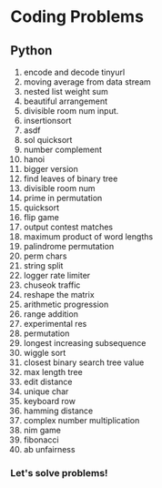 # Coding Problems

## Python
1. encode and decode tinyurl 
2. moving average from data stream 
3. nested list weight sum 
4. beautiful arrangement 
5. divisible room num input. 
6. insertionsort 
7. asdf 
8. sol quicksort 
9. number complement 
10. hanoi 
11. bigger version 
12. find leaves of binary tree 
13. divisible room num 
14. prime in permutation 
15. quicksort 
16. flip game 
17. output contest matches 
18. maximum product of word lengths 
19. palindrome permutation 
20. perm chars 
21. string split 
22. logger rate limiter 
23. chuseok traffic 
24. reshape the matrix 
25. arithmetic progression 
26. range addition 
27. experimental res 
28. permutation 
29. longest increasing subsequence 
30. wiggle sort 
31. closest binary search tree value 
32. max length tree 
33. edit distance 
34. unique char 
35. keyboard row 
36. hamming distance 
37. complex number multiplication 
38. nim game 
39. fibonacci 
40. ab unfairness 

### Let's solve problems!
